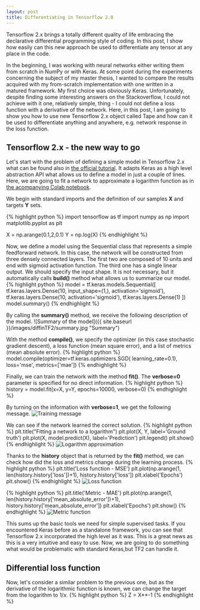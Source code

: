 ```yaml
---
layout: post
title: Differentiating in Tensorflow 2.0
---
```


Tensorflow 2.x brings a totally different quality of life embracing the declarative differential
programming style of coding. In this post, I show how easily can this new approach be used to
differentiate any tensor at any place in the code.

In the beginning, I was working with neural networks either writing them from scratch in NumPy
or with Keras. At some point during the experiments concerning the subject of my master thesis,
I wanted to compare the results acquired with my from-scratch implementation with one written
in a matured framework. My first choice was obviously Keras. Unfortunately, despite finding some
interesting answers on the Stackoverflow, I could not achieve with it one, relatively simple,
thing - I could not define a loss function with a derivative of the network. Here, in this post,
I am going to show you how to use new Tensorflow 2.x object called Tape and how can it be used to
differentiate anything and anywhere, e.g. network response in the loss function.

## Tensorflow 2.x - the new way to go

Let's start with the problem of defining a simple model in Tensorflow 2.x what can be found also
in [the official tutorial](https://www.tensorflow.org/tutorials/quickstart/beginner).
It adapts Keras as a high level abstraction API what allows us to define a model in just a couple
of lines. Here, we are going to fit a network to approximate a logarithm function as
in [the acompanying Colab notebook](https://colab.research.google.com/drive/17P6XDmYbNULQOgnEjxJJDwOYfaNbxopK).

We begin with standard imports and the definition of our samples **X** and targets **Y** sets.

{% highlight python %}
import tensorflow as tf
import numpy as np
import matplotlib.pyplot as plt

X = np.arange(0.1,2,0.1)
Y = np.log(X)
{% endhighlight %}

Now, we define a model using the Sequential class that represents a simple feedforward network.
In this case, the network will be constructed from three densely connected layers.
The first two are composed of 10 units and end with sigmoid activation function.
The third one has a single linear output. We should specify the input shape.
It is not necessary, but it automatically calls **build()** method what allows us to summarize our model.
{% highlight python %}
model = tf.keras.models.Sequential([
    tf.keras.layers.Dense(10, input_shape=(1,),
                            activation='sigmoid'),
    tf.keras.layers.Dense(10, activation='sigmoid'),
    tf.keras.layers.Dense(1)
])
model.summary()
{% endhighlight %}

By calling the **summary()** method, we receive the following description of the model.
![Summary of the model]({{ site.baseurl }}/images/diffinTF2/summary.jpg "Summary")

With the method **compile()**, we specify the optimizer (in this case stochastic gradient descent),
a loss function (mean square error), and a list of metrics (mean absolute error).
{% highlight python %}
model.compile(optimizer=tf.keras.optimizers.SGD(
    learning_rate=0.1),
    loss='mse',
    metrics=['mae'])
{% endhighlight %}

Finally, we can train the network with the method **fit()**. The **verbose=0** parameter is specified for no direct information.
{% highlight python %}
history = model.fit(x=X, y=Y, epochs=10000, verbose=0)
{% endhighlight %}

By turning on the information with **verbose=1**, we get the following message.
![Training message]({{site.baseurl}}/images/diffinTF2/fit.jpg "Training message")

We can see if the network learned the correct solution.
{% highlight python %}
plt.title("Fitting a network to a logarithm")
plt.plot(X, Y, label='Ground truth')
plt.plot(X, model.predict(X), label='Prediction')
plt.legend()
plt.show()
{% endhighlight %}
![Logarithm approximation]({{site.baseurl}}/images/diffinTF2/function.jpg "Approximated function")

Thanks to the **history** object that is returned by the **fit()** method,
we can check how did the loss and metrics change during the learning process.
{% highlight python %}
plt.title('Loss function - MSE')
plt.plot(np.arange(1, len(history.history['loss'])+1),
        history.history['loss'])
plt.xlabel('Epochs')
plt.show()
{% endhighlight %}
![Loss function]({{site.baseurl}}/images/diffinTF2/loss.jpg "Loss function - MSE")

{% highlight python %}
plt.title('Metric - MAE')
plt.plot(np.arange(1, len(history.history['mean_absolute_error'])+1),
        history.history['mean_absolute_error'])
plt.xlabel('Epochs')
plt.show()
{% endhighlight %}
![Metric function]({{site.baseurl}}/images/diffinTF2/metric.jpg "Metric - MAE")

This sums up the basic tools we need for simple supervised tasks. If you encountered Keras before
as a standalone framework, you can see that Tensorflow 2.x incorporated the high level as it was.
This is a great news as this is a very intuitive and easy to use.
Now, we are going to do something what would be problematic with standard Keras,but TF2 can handle it.

## Differential loss function

Now, let's consider a similar problem to the previous one, but as the derivative of the
logarithmic function is known, we can change the target from the logarithm to $1/x$.
{% highlight python %}
Z = X**-1
{% endhighlight %}